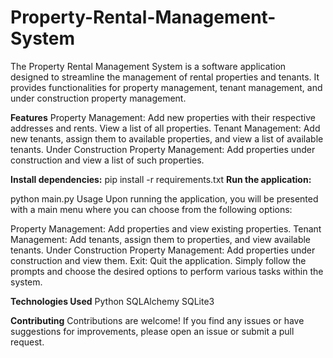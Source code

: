 # Property-Rental-Management-System
The Property Rental Management System is a software application designed to streamline the management of rental properties and tenants. It provides functionalities for property management, tenant management, and under construction property management.

**Features**
Property Management: Add new properties with their respective addresses and rents. View a list of all properties.
Tenant Management: Add new tenants, assign them to available properties, and view a list of available tenants.
Under Construction Property Management: Add properties under construction and view a list of such properties.

**Install dependencies:**
pip install -r requirements.txt
**Run the application:**

python main.py
Usage
Upon running the application, you will be presented with a main menu where you can choose from the following options:

Property Management: Add properties and view existing properties.
Tenant Management: Add tenants, assign them to properties, and view available tenants.
Under Construction Property Management: Add properties under construction and view them.
Exit: Quit the application.
Simply follow the prompts and choose the desired options to perform various tasks within the system.

**Technologies Used**
Python
SQLAlchemy
SQLite3

**Contributing**
Contributions are welcome! If you find any issues or have suggestions for improvements, please open an issue or submit a pull request.



